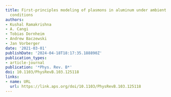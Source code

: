 ```yaml
---
title: First-principles modeling of plasmons in aluminum under ambient and extreme
  conditions
authors:
- Kushal Ramakrishna
- A. Cangi
- Tobias Dornheim
- Andrew Baczewski
- Jan Vorberger
date: '2021-03-01'
publishDate: '2024-04-18T18:17:35.188890Z'
publication_types:
- article-journal
publication: '*Phys. Rev. B*'
doi: 10.1103/PhysRevB.103.125118
links:
- name: URL
  url: https://link.aps.org/doi/10.1103/PhysRevB.103.125118
---
```

